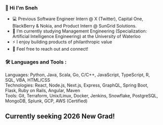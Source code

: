 ### 👋 Hi I'm Sneh

- 💻 Previous Software Engineer Intern @ X (Twitter), Capital One, BlackBerry & Nokia, and Product Intern @ SunGrid Solutions. 
- 🔭 I’m currently studying Management Engineering (Specialization: Artificial Intelligence Engineering) at the University of Waterloo
- ⚡ I enjoy building products of philanthropic value 
- 👯 Feel free to reach out and connect! 


### 🛠 Languages and Tools :
Languages: Python, Java, Scala, Go, C/C++, JavaScript, TypeScript, R, SQL, VBA, HTML/CSS <br/>
Technologies:  React, Node.js, Next.js, Express, GraphQL, Spring Boot, Flask, Ruby on Rails, Angular, Maven <br/>
Tools: Git, Terraform, Unix/Linux, Docker, Jenkins, Snowflake, PostgreSQL, MongoDB, Splunk, GCP, AWS (Certified)


## Currently seeking 2026 New Grad!
